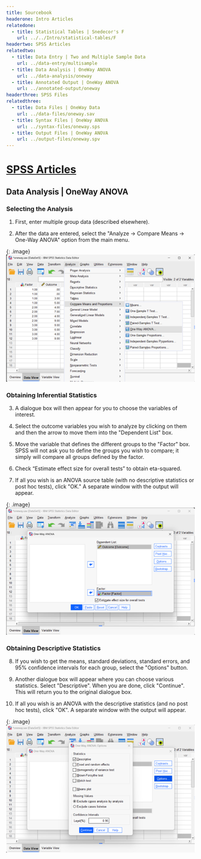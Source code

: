 ```yaml
---
title: Sourcebook
headerone: Intro Articles
relatedone:
  - title: Statistical Tables | Snedecor's F
    url: ../../Intro/statistical-tables/F
headertwo: SPSS Articles
relatedtwo:
  - title: Data Entry | Two and Multiple Sample Data
    url: ../data-entry/multisample
  - title: Data Analysis | OneWay ANOVA
    url: ../data-analysis/oneway
  - title: Annotated Output | OneWay ANOVA
    url: ../annotated-output/oneway
headerthree: SPSS Files
relatedthree:
  - title: Data Files | OneWay Data
    url: ../data-files/oneway.sav
  - title: Syntax Files | OneWay ANOVA
    url: ../syntax-files/oneway.sps
  - title: Output Files | OneWay ANOVA
    url: ../output-files/oneway.spv
---
```


# [SPSS Articles](../index.md)

## Data Analysis | OneWay ANOVA

### Selecting the Analysis

1. First, enter multiple group data (described elsewhere).

2. After the data are entered, select the "Analyze → Compare Means → One-Way ANOVA" option from the main menu. 

{: .image}
![Screenshot for selecting analysis](oneway1.png)

### Obtaining Inferential Statistics

3. A dialogue box will then appear for you to choose the variables of interest. 

4. Select the outcome variables you wish to analyze by clicking on them and then the arrow to move them into the "Dependent List" box. 

5. Move the variable that defines the different groups to the "Factor" box. SPSS will not ask you  to define the groups you wish to compare; it simply will compare all groups defined by the factor. 

6. Check “Estimate effect size for overall tests” to obtain eta-squared.

7. If all you wish is an ANOVA source table (with no descriptive statistics or post hoc tests), click "OK." A separate window with the output will appear.

{: .image}
![Screenshot for obtaining inferentials](oneway2.png)

### Obtaining Descriptive Statistics

 8. If you wish to get the means, standard deviations, standard errors, and 95% confidence  intervals for each group, select the "Options" button.

 9. Another dialogue box will appear where you can choose various statistics. Select "Descriptive". When you are done, click "Continue". This will return you to the original dialogue box.

 10. If all you wish is an ANOVA with the descriptive statistics (and no post hoc tests), click "OK". A separate window with the output will appear.

{: .image}
![Screenshot for obtaining descriptives](oneway3.png)
